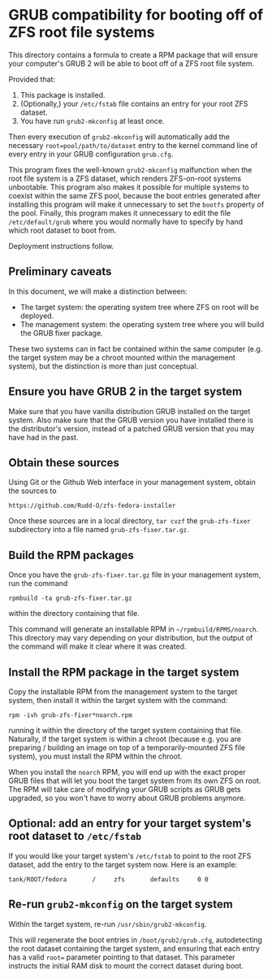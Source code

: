 GRUB compatibility for booting off of ZFS root file systems
===========================================================

This directory contains a formula to create a RPM package that will ensure your computer's GRUB 2 will be able to boot off of a ZFS root file system.

Provided that:

1. This package is installed.
2. (Optionally,) your `/etc/fstab` file contains an entry for your root ZFS dataset.
3. You have run `grub2-mkconfig` at least once.

Then every execution of `grub2-mkconfig` will automatically add the necessary `root=pool/path/to/dataset` entry to the kernel command line of every entry in your GRUB configuration `grub.cfg`.

This program fixes the well-known `grub2-mkconfig` malfunction when the root file system is a ZFS dataset, which renders ZFS-on-root systems unbootable.  This program also makes it possible for multiple systems to coexist within the same ZFS pool, because the boot entries generated after installing this program will make it unnecessary to set the `bootfs` property of the pool.  Finally, this program makes it unnecessary to edit the file `/etc/default/grub` where you would normally have to specify by hand which root dataset to boot from.

Deployment instructions follow.

Preliminary caveats
-------------------

In this document, we will make a distinction between:

* The target system: the operating system tree where ZFS on root will be deployed.
* The management system: the operating system tree where you will build the GRUB fixer package.

These two systems can in fact be contained within the same computer (e.g. the target system may be a chroot mounted within the management system), but the distinction is more than just conceptual.

Ensure you have GRUB 2 in the target system
-------------------------------------------

Make sure that you have vanilla distribution GRUB installed on the target system.  Also make sure that the GRUB version you have installed there is the distributor's version, instead of a patched GRUB version that you may have had in the past.

Obtain these sources
--------------------

Using Git or the Github Web interface in your management system, obtain the sources to

    https://github.com/Rudd-O/zfs-fedora-installer

Once these sources are in a local directory, `tar cvzf` the `grub-zfs-fixer` subdirectory into a file named `grub-zfs-fixer.tar.gz`.

Build the RPM packages
----------------------

Once you have the `grub-zfs-fixer.tar.gz` file in your management system, run the command

    rpmbuild -ta grub-zfs-fixer.tar.gz

within the directory containing that file.

This command will generate an installable RPM in `~/rpmbuild/RPMS/noarch`.  This directory may vary depending on your distribution, but the output of the command will make it clear where it was created.

Install the RPM package in the target system
--------------------------------------------

Copy the installable RPM from the management system to the target system, then install it within the target system with the command:

    rpm -ivh grub-zfs-fixer*noarch.rpm

running it within the directory of the target system containing that file.  Naturally, if the target system is within a chroot (because e.g. you are preparing / building an image on top of a temporarily-mounted ZFS file system), you must install the RPM within the chroot.

When you install the `noarch` RPM, you will end up with the exact proper GRUB files that will let you boot the target system from its own ZFS on root.  The RPM will take care of modifying your GRUB scripts as GRUB gets upgraded, so you won't have to worry about GRUB problems anymore.

Optional: add an entry for your target system's root dataset to `/etc/fstab`
----------------------------------------------------------------

If you would like your target system's `/etc/fstab` to point to the root ZFS dataset, add the entry to the target system now.  Here is an example:

```
tank/ROOT/fedora       /     zfs       defaults     0 0
```

Re-run `grub2-mkconfig` on the target system
--------------------------------------------

Within the target system, re-run `/usr/sbin/grub2-mkconfig`.

This will regenerate the boot entries in `/boot/grub2/grub.cfg`, autodetecting the root dataset containing the target system, and ensuring that each entry has a valid `root=` parameter pointing to that dataset.  This parameter instructs the initial RAM disk to mount the correct dataset during boot.
